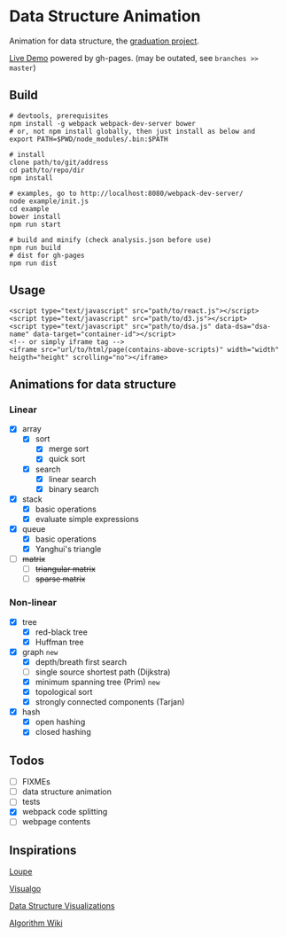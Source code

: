 # Data Structure Animation

Animation for data structure, the [graduation project](https://github.com/dagnaf/ecust-bachelor-thesis-template/tree/dsa).

[Live Demo](https://dagnaf.github.io/data-structure-animation) powered by gh-pages. (may be outated, see `branches >> master`)

## Build
```
# devtools, prerequisites
npm install -g webpack webpack-dev-server bower
# or, not npm install globally, then just install as below and
export PATH=$PWD/node_modules/.bin:$PATH
```
```
# install
clone path/to/git/address
cd path/to/repo/dir
npm install
```
```
# examples, go to http://localhost:8080/webpack-dev-server/
node example/init.js
cd example
bower install
npm run start
```
```
# build and minify (check analysis.json before use)
npm run build
# dist for gh-pages
npm run dist
```

## Usage
```
<script type="text/javascript" src="path/to/react.js"></script>
<script type="text/javascript" src="path/to/d3.js"></script>
<script type="text/javascript" src="path/to/dsa.js" data-dsa="dsa-name" data-target="container-id"></script>
<!-- or simply iframe tag -->
<iframe src="url/to/html/page(contains-above-scripts)" width="width" heigth="height" scrolling="no"></iframe>
```

## Animations for data structure

### Linear

- [X] array
  - [X] sort
    - [X] merge sort
    - [X] quick sort
  - [X] search
    - [X] linear search
    - [X] binary search
- [X] stack
  - [X] basic operations
  - [X] evaluate simple expressions
- [X] queue
  - [X] basic operations
  - [X] Yanghui's triangle
- [ ] ~~matrix~~
  - [ ] ~~triangular matrix~~
  - [ ] ~~sparse matrix~~

### Non-linear

- [X] tree
  - [X] red-black tree
  - [X] Huffman tree
- [X] graph `new`
  - [X] depth/breath first search
  - [ ] single source shortest path (Dijkstra)
  - [X] minimum spanning tree (Prim) `new`
  - [X] topological sort
  - [X] strongly connected components (Tarjan)
- [X] hash
  - [X] open hashing
  - [X] closed hashing

## Todos

- [ ] FIXMEs
- [ ] data structure animation
- [ ] tests
- [X] webpack code splitting
- [ ] webpage contents

## Inspirations

[Loupe](https://latentflip.github.io/loupe)

[Visualgo](http://visualgo.net)

[Data Structure Visualizations](http://www.cs.usfca.edu/~galles/visualization/Algorithms.html)

[Algorithm Wiki](http://will.thimbleby.net/algorithms/doku.php)
